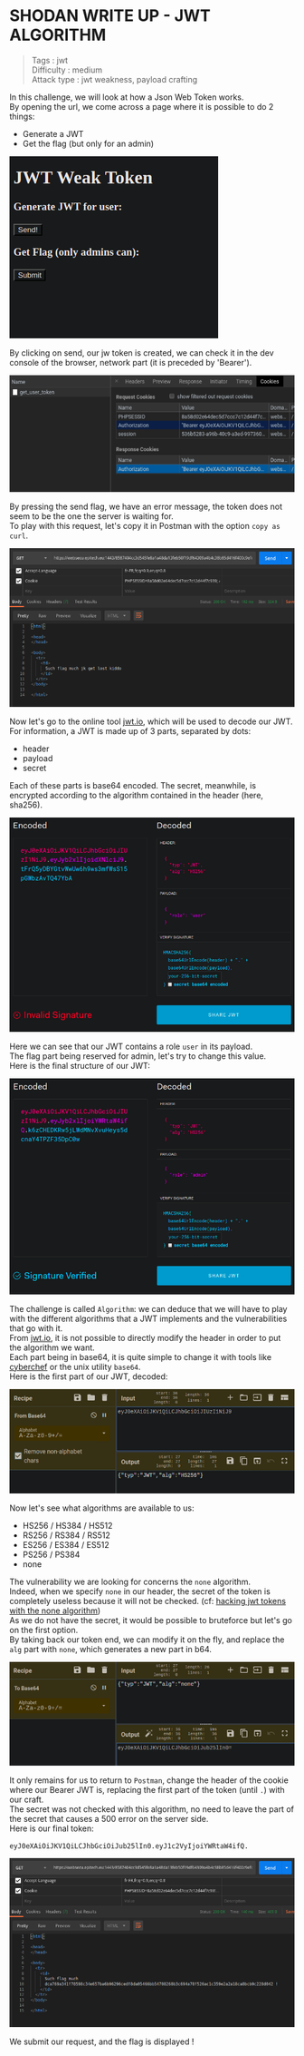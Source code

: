 # SHODAN WRITE UP - JWT ALGORITHM

> Tags : jwt  
> Difficulty : medium  
> Attack type : jwt weakness, payload crafting  

In this challenge, we will look at how a Json Web Token works.  
By opening the url, we come across a page where it is possible to do 2 things:  
- Generate a JWT
- Get the flag (but only for an admin)

![jwt-algo-site](/images/jwt-algo-site.png)

By clicking on send, our jw token is created, we can check it in the dev console of the browser, network part (it is preceded by 'Bearer').  

![jwt-algo-cookie](/images/jwt-algo-cookie.png)

By pressing the send flag, we have an error message, the token does not seem to be the one the server is waiting for.  
To play with this request, let's copy it in Postman with the option `copy as curl`.

![jwt-algo-postman](/images/jwt-algo-postman.png)

Now let's go to the online tool [jwt.io](https://jwt.io/), which will be used to decode our JWT.  
For information, a JWT is made up of 3 parts, separated by dots:  
- header
- payload
- secret

Each of these parts is base64 encoded. The secret, meanwhile, is encrypted according to the algorithm contained in the header (here, sha256).  

![jwt-algo-decode](/images/jwt-algo-decode.png)

Here we can see that our JWT contains a role `user` in its payload.  
The flag part being reserved for admin, let's try to change this value.  
Here is the final structure of our JWT:  

![jwt-algo-craft](/images/jwt-algo-craft.png)

The challenge is called `Algorithm`: we can deduce that we will have to play with the different algorithms that a JWT implements and the vulnerabilities that go with it.  
From [jwt.io](https://jwt.io/), it is not possible to directly modify the header in order to put the algorithm we want.  
Each part being in base64, it is quite simple to change it with tools like  [cyberchef](https://gchq.github.io/CyberChef) or the unix utility `base64`.  
Here is the first part of our JWT, decoded:  

![jwt-algo-cyberchef](/images/jwt-algo-cyberchef.png)

Now let's see what algorithms are available to us:  
- HS256 / HS384 / HS512
- RS256 / RS384 / RS512
- ES256 / ES384 / ES512
- PS256 / PS384
- none

The vulnerability we are looking for concerns the `none` algorithm.  
Indeed, when we specify `none` in our header, the secret of the token is completely useless because it will not be checked. (cf: [hacking jwt tokens with the none algorithm](https://blog.pentesteracademy.com/hacking-jwt-tokens-the-none-algorithm-67c14bb15771))  
As we do not have the secret, it would be possible to bruteforce but let's go on the first option.  
By taking back our token end, we can modify it on the fly, and replace the `alg` part with `none`, which generates a new part in b64.  

![jwt-algo-none](/images/jwt-algo-none.png)

It only remains for us to return to `Postman`, change the header of the cookie where our Bearer JWT is, replacing the first part of the token (until `.`) with our craft.   
The secret was not checked with this algorithm, no need to leave the part of the secret that causes a 500 error on the server side.  
Here is our final token:  
```
eyJ0eXAiOiJKV1QiLCJhbGciOiJub25lIn0.eyJ1c2VyIjoiYWRtaW4ifQ.
```

![jwt-algo-flag](/images/jwt-algo-flag.png)

We submit our request, and the flag is displayed !  